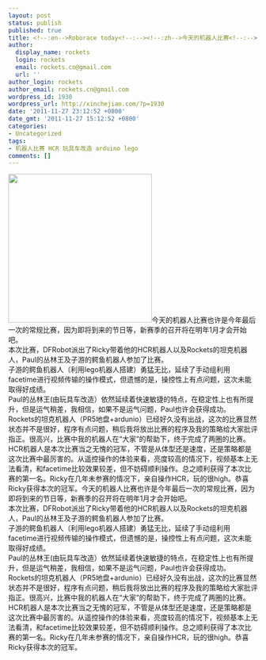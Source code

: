 ```yaml
---
layout: post
status: publish
published: true
title: <!--:en-->Roborace today<!--:--><!--:zh-->今天的机器人比赛<!--:-->
author:
  display_name: rockets
  login: rockets
  email: rockets.cn@gmail.com
  url: ''
author_login: rockets
author_email: rockets.cn@gmail.com
wordpress_id: 1930
wordpress_url: http://xinchejian.com/?p=1930
date: '2011-11-27 23:12:52 +0800'
date_gmt: '2011-11-27 15:12:52 +0800'
categories:
- Uncategorized
tags:
- 机器人比赛 HCR 玩具车改造 arduino lego
comments: []
---
```

<p><!--:en--><a href="http://xinchejian.com/2011/11/27/roborace-today/%e6%af%94%e8%b5%9b%e7%85%a7%e7%89%87/" rel="attachment wp-att-1968"><img class="alignnone size-medium wp-image-1968" title="比赛照片" src="http://xinchejian.com/wp-content/uploads/2011/11/比赛照片-290x300.jpg" alt="" width="290" height="300" /></a>今天的机器人比赛也许是今年最后一次的常规比赛，因为即将到来的节日等，新赛季的召开将在明年1月才会开始吧。<br />
本次比赛，DFRobot派出了Ricky带着他的HCR机器人以及Rockets的坦克机器人，Paul的丛林王及子游的鳄鱼机器人参加了比赛。<br />
子游的鳄鱼机器人（利用lego机器人搭建）勇猛无比，延续了手动组利用facetime进行视频传输的操作模式，但遗憾的是，操控性上有点问题，这次未能取得好成绩。<br />
Paul的丛林王(由玩具车改造）依然延续着快速敏捷的特点，在稳定性上也有所提升，但是运气稍差，我相信，如果不是运气问题，Paul也许会获得成功。<br />
Rockets的坦克机器人（PR5地盘+ardunio）已经好久没有出战，这次的比赛显然状态并不是很好，程序有点问题，稍后我将放出比赛的程序及我的策略给大家批评指正。很高兴，比赛中我的机器人在&ldquo;大家&rdquo;的帮助下，终于完成了两圈的比赛。<br />
HCR机器人是本次比赛当之无愧的冠军，不管是从体型还是速度，还是策略都是这次比赛中最厉害的。从遥控操作的体验来看，亮度较高的情况下，视频基本上无法看清，和facetime比较效果较差，但不妨碍顺利操作。总之顺利获得了本次比赛的第一名。Ricky在几年未参赛的情况下，亲自操作HCR，玩的很high。恭喜Ricky获得本次的冠军。<!--:--><!--:zh-->今天的机器人比赛也许是今年最后一次的常规比赛，因为即将到来的节日等，新赛季的召开将在明年1月才会开始吧。<br />
本次比赛，DFRobot派出了Ricky带着他的HCR机器人以及Rockets的坦克机器人，Paul的丛林王及子游的鳄鱼机器人参加了比赛。<br />
子游的鳄鱼机器人（利用lego机器人搭建）勇猛无比，延续了手动组利用facetime进行视频传输的操作模式，但遗憾的是，操控性上有点问题，这次未能取得好成绩。<br />
Paul的丛林王(由玩具车改造）依然延续着快速敏捷的特点，在稳定性上也有所提升，但是运气稍差，我相信，如果不是运气问题，Paul也许会获得成功。<br />
Rockets的坦克机器人（PR5地盘+ardunio）已经好久没有出战，这次的比赛显然状态并不是很好，程序有点问题，稍后我将放出比赛的程序及我的策略给大家批评指正。很高兴，比赛中我的机器人在&ldquo;大家&rdquo;的帮助下，终于完成了两圈的比赛。<br />
HCR机器人是本次比赛当之无愧的冠军，不管是从体型还是速度，还是策略都是这次比赛中最厉害的。从遥控操作的体验来看，亮度较高的情况下，视频基本上无法看清，和facetime比较效果较差，但不妨碍顺利操作。总之顺利获得了本次比赛的第一名。Ricky在几年未参赛的情况下，亲自操作HCR，玩的很high。恭喜Ricky获得本次的冠军。<!--:--></p>
